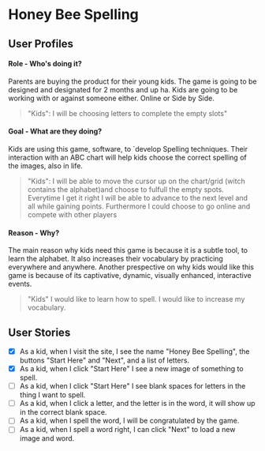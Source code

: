 # Honey Bee Spelling

## User Profiles

#### Role - Who's doing it?

Parents are buying the product for their young kids. The game is going to be designed and designated for 2 months and up ha. Kids are going to be working with or against someone either. Online or Side by Side.

> "Kids": I will be choosing letters to complete the empty slots"

#### Goal - What are they doing?

Kids are using this game, software, to `develop Spelling techniques. Their interaction with an ABC chart will help kids choose the correct spelling of the images, also in life. 

> "Kids": I will be able to move the cursor up on the chart/grid (witch contains the alphabet)and choose to fulfull the empty spots. Everytime I get it right I will be able to advance to the next level and all while gaining points. Furthermore I could choose to go online and compete with other players

#### Reason - Why?

The main reason why kids need this game is because it is a subtle tool, to learn the alphabet. It also increases their vocabulary by practicing everywhere and anywhere. Another prespective on why kids would like this game is because of its captivative, dynamic, visually enhanced, interactive events.

> "Kids" I would like to learn how to spell. I would like to increase my vocabulary.

## User Stories

- [x] As a kid, when I visit the site, I see the name "Honey Bee Spelling", the buttons "Start Here" and "Next",
      and a list of letters.
- [x] As a kid, when I click "Start Here" I see a new image of something to spell.
- [ ] As a kid, when I click "Start Here" I see blank spaces for letters in the thing I want to spell.
- [ ] As a kid, when I click a letter, and the letter is in the word, it will show up in the correct blank space.
- [ ] As a kid, when I spell the word, I will be congratulated by the game.
- [ ] As a kid, when I spell a word right, I can click "Next" to load a new image and word.

